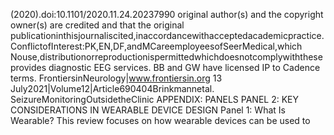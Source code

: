 (2020).doi:10.1101/2020.11.24.20237990 original author(s) and the copyright owner(s) are credited and that the original
publicationinthisjournaliscited,inaccordancewithacceptedacademicpractice.
ConflictofInterest:PK,EN,DF,andMCareemployeesofSeerMedical,which Nouse,distributionorreproductionispermittedwhichdoesnotcomplywiththese
provides diagnostic EEG services. BB and GW have licensed IP to Cadence terms.
FrontiersinNeurology|www.frontiersin.org 13 July2021|Volume12|Article690404Brinkmannetal. SeizureMonitoringOutsidetheClinic
APPENDIX: PANELS PANEL 2: KEY CONSIDERATIONS IN
WEARABLE DEVICE DESIGN
Panel 1: What Is Wearable?
This review focuses on how wearable devices can be used to